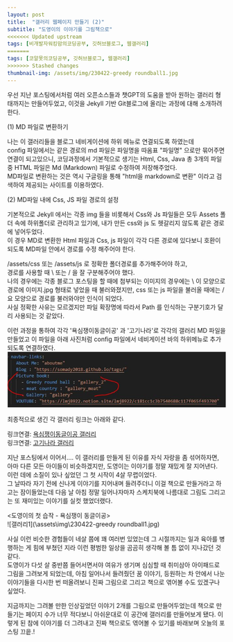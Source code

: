 ```yaml
---
layout: post
title:  "갤러리 웹페이지 만들기 (2)"
subtitle: "도영이의 이야기를 그림책으로"
<<<<<<< Updated upstream
tags: [비개발자워킹맘의코딩공부, 깃허브블로그, 웹갤러리]
=======
tags: [코알못의코딩공부, 깃허브블로그, 웹갤러리]
>>>>>>> Stashed changes
thumbnail-img: /assets/img/230422-greedy roundball1.jpg
---
```


우선 지난 포스팅에서처럼 여러 오픈소스들과 챗GPT의 도움을 받아 원하는 갤러리 형태까지는 만들어두었고, 
이것을 Jekyll 기반 Git블로그에 올리는 과정에 대해 소개하려 한다. <br>

(1) MD 파일로 변환하기 

나는 이 갤러리들을 블로그 네비게이션에 하위 메뉴로 연결되도록 하였는데 <br>
config 파일에서는 같은 경로의 md 파일은 파일명을 따옴표 "파일명" 으로만 묶어주면 연결이 되고있으니, 
코딩과정에서 기본적으로 생기는 Html, Css, Java  총 3개의 파일 중 HTML 파일은 Md (Markdown) 파일로 수정하여 저장해주었다. <br>
MD파일로 변환하는 것은 역시 구글링을 통해 "html을 markdown로 변환" 이라고 검색하여 제공되는 사이트를 이용하였다.<br>

(2) MD파일 내에 Css, JS 파일 경로의 설정 

기본적으로 Jekyll 에서는 각종 img 들을 비롯해서 Css와 Js 파일들은 모두 Assets 폴더 속에 하위폴더로 관리하고 있기에,
내가 만든 css와 js 도 헷갈리지 않도록 같은 경로에 넣어두었다. <br>
이 경우 MD로 변환한 Html 파일과 Css, js 파일이 각각 다른 경로에 있다보니 호환이 되도록 MD파일 안에서 경로를 수정 해주어야 한다. <br>

 /assets/css 또는 /assets/js 로 정확한 폴더경로를 추가해주어야 하고, <br>
경로를 사용할 때 \ 또는 / 을 잘 구분해주어야 했다. <br>
나의 경우에는 각종 블로그 포스팅을 할 때에 첨부되는 이미지의 경우에는 \ 이 모양으로 경로에 이미지.jpg 형태로 넣었을 때 불러와졌지만,
css 또는 js 파일을 불러올 때에는 / 요 모양으로 경로를 불러와야만 인식이 되었다. <br>
사실 정확한 사유는 모르겠지만 파일 확장명에 따라서 Path 를 인식하는 구분기호가 달리 사용되는 것 같았다. <br>



이런 과정을 통하여 각각 '욕심쟁이동글이공' 과 '고기나라'로 각각의 갤러리 MD 파일을 만들었고
이 파일을 아래 사진처럼 config 파일에서 네비게이션 바의 하위메뉴로 추가되도록 연결하였다. 
![config](\assets\img\230422_config.JPG) 


최종적으로 생긴 각 갤러리 링크는 아래와 같다. 

링크연결: [욕심쟁이동글이공 갤러리](https://somady2018.github.io/gallery_2/) <br>
링크연결: [고기나라 갤러리](https://somady2018.github.io/gallery_meat/)<br>


지난 포스팅에서 이어서.... 이 갤러리를 만들게 된 이유를 자식 자랑을 좀 섞어하자면, <br>
아마 다른 모든 아이들이 비슷하겠지만, 도영이는 이야기를 정말 재밌게 잘 지어낸다. <br>
이런 데에 소질이 있나 싶었던 그 첫 시작이 4살 무렵이었다. <br>
그 날따라 자기 전에 신나게 이야기를 지어내며 들려주더니 이걸 책으로 만들거라고 하고는 잠이들었는데
다음 날 아침 정말 일어나자마자 스케치북에 나름대로 그림도 그리고는 또 재미있는 이야기를 실컷 했었더랬다.<br>

<도영이의 첫 습작 - 욕심쟁이 동글이공><br>
![갤러리1](\assets\img\230422-greedy roundball1.jpg)  <br>


사실 이런 비슷한 경험들이 네살 쯤에 꽤 여러번 있었는데
그 시절까지는 일과 육아를 병행하는 게 힘에 부쳤던 지라
이런 평범한 일상을 곰곰히 생각해 볼 틈 없이 지나갔던 것 같다. <br>
도영이가 다섯 살 중반쯤 들어서면서야 여유가 생기며 심심할 때 취미삼아 아이패드로 그림을 그려보게 되었는데,
아침 일어나서 들려줬던 꿈 이야기, 등원하는 차 안에서 나눈 이야기들을 다시한 번 떠올려보니
진짜 그림으로 그리고 책으로 엮어볼 수도 있겠구나 싶었다. <br>

지금까지는 그려볼 만한 인상깊었던 이야기 2개를 그림으로 만들어두었는데
책으로 만들기는 페이지 수가 너무 적다보니 아쉬운대로 이 공간에 갤러리를 만들어보게 됐다. 
이렇게 된 참에 이야기를 더 그려내고 진짜 책으로도 엮어볼 수 있기를 바래보며 오늘의 포스팅 끄읕.!  <br>


